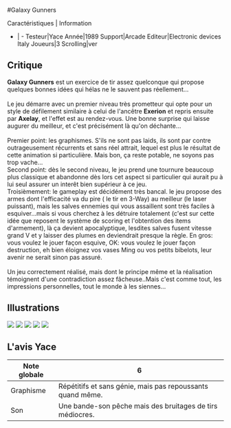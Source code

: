 #Galaxy Gunners

Caractéristiques | Information
- | -
Testeur|Yace
Année|1989
Support|Arcade
Editeur|Electronic devices Italy
Joueurs|3
Scrolling|ver

## Critique
<b>Galaxy Gunners</b> est un exercice de tir assez quelconque qui propose quelques bonnes idées qui hélas ne le sauvent pas réellement...<br/><br/>Le jeu démarre avec un premier niveau très prometteur qui opte pour un style de défilement similaire à celui de l'ancêtre <b>Exerion</b> et repris ensuite par <B>Axelay</b>, et l'effet est au rendez-vous. Une bonne surprise qui laisse augurer du meilleur, et c'est précisément là qu'on déchante...<br/><br/>Premier point: les graphismes. S'ils ne sont pas laids, ils sont par contre outrageusement récurrents et sans réel attrait, lequel est plus le résultat de cette animation si particulière. Mais bon, ça reste potable, ne soyons pas trop vache...<br/>Second point: dès le second niveau, le jeu prend une tournure beaucoup plus classique et abandonne dès lors cet aspect si particulier qui aurait pu à lui seul assurer un interêt bien supérieur à ce jeu.<br/>Troisièmement: le gameplay est décidément très bancal. le jeu propose des armes dont l'efficacité va du pire ( le tir en 3-Way) au meilleur (le laser puissant), mais les salves ennemies qui vous assaillent sont très faciles à esquiver...mais si vous cherchez à les détruire totalement (c'est sur cette idée que reposent le système de scoring et l'obtention des items d'armement), là ça devient apocalyptique, lesdites salves fusent vitesse grand V et y laisser des plumes en deviendrait presque la règle. En gros: vous voulez le jouer façon esquive, OK: vous voulez le jouer façon destruction, eh bien éloignez vos vases Ming ou vos petits bibelots, leur avenir ne serait sinon pas assuré.<br/><br/>Un jeu correctement réalisé, mais dont le principe même et la réalisation témoignent d'une contradiction assez fâcheuse..Mais c'est comme tout, les impressions personnelles, tout le monde à les siennes...

## Illustrations
![](http://www.shmup.com/images/thumbs/img_fiche_1_974.png)
![](http://www.shmup.com/images/thumbs/img_fiche_2_974.png)
![](http://www.shmup.com/images/thumbs/img_fiche_3_974.png)
![](http://www.shmup.com/images/thumbs/img_fiche_4_974.png)
![](http://www.shmup.com/images/thumbs/)

## L'avis Yace
Note globale|6
-|-
Graphisme|Répétitifs et sans génie, mais pas repoussants quand même.
Son|Une bande-son pêche mais des bruitages de tirs médiocres.
